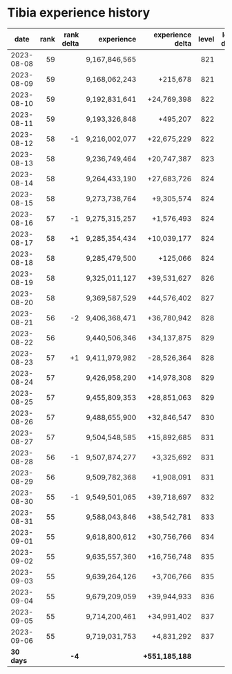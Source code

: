 # Tibia experience history

<!-- START AUTO-UPDATED SECTION -->
| date        | rank | rank delta |    experience | experience delta | level | level delta |
| ----------- | ---: | ---------: | ------------: | ---------------: | ----: | ----------: |
| 2023-08-08  |   59 |            | 9,167,846,565 |                  |   821 |
| 2023-08-09  |   59 |            | 9,168,062,243 |         +215,678 |   821 |
| 2023-08-10  |   59 |            | 9,192,831,641 |      +24,769,398 |   822 |          +1 |
| 2023-08-11  |   59 |            | 9,193,326,848 |         +495,207 |   822 |
| 2023-08-12  |   58 |         -1 | 9,216,002,077 |      +22,675,229 |   822 |
| 2023-08-13  |   58 |            | 9,236,749,464 |      +20,747,387 |   823 |          +1 |
| 2023-08-14  |   58 |            | 9,264,433,190 |      +27,683,726 |   824 |          +1 |
| 2023-08-15  |   58 |            | 9,273,738,764 |       +9,305,574 |   824 |
| 2023-08-16  |   57 |         -1 | 9,275,315,257 |       +1,576,493 |   824 |
| 2023-08-17  |   58 |         +1 | 9,285,354,434 |      +10,039,177 |   824 |
| 2023-08-18  |   58 |            | 9,285,479,500 |         +125,066 |   824 |
| 2023-08-19  |   58 |            | 9,325,011,127 |      +39,531,627 |   826 |          +2 |
| 2023-08-20  |   58 |            | 9,369,587,529 |      +44,576,402 |   827 |          +1 |
| 2023-08-21  |   56 |         -2 | 9,406,368,471 |      +36,780,942 |   828 |          +1 |
| 2023-08-22  |   56 |            | 9,440,506,346 |      +34,137,875 |   829 |          +1 |
| 2023-08-23  |   57 |         +1 | 9,411,979,982 |      -28,526,364 |   828 |          -1 |
| 2023-08-24  |   57 |            | 9,426,958,290 |      +14,978,308 |   829 |          +1 |
| 2023-08-25  |   57 |            | 9,455,809,353 |      +28,851,063 |   829 |
| 2023-08-26  |   57 |            | 9,488,655,900 |      +32,846,547 |   830 |          +1 |
| 2023-08-27  |   57 |            | 9,504,548,585 |      +15,892,685 |   831 |          +1 |
| 2023-08-28  |   56 |         -1 | 9,507,874,277 |       +3,325,692 |   831 |
| 2023-08-29  |   56 |            | 9,509,782,368 |       +1,908,091 |   831 |
| 2023-08-30  |   55 |         -1 | 9,549,501,065 |      +39,718,697 |   832 |          +1 |
| 2023-08-31  |   55 |            | 9,588,043,846 |      +38,542,781 |   833 |          +1 |
| 2023-09-01  |   55 |            | 9,618,800,612 |      +30,756,766 |   834 |          +1 |
| 2023-09-02  |   55 |            | 9,635,557,360 |      +16,756,748 |   835 |          +1 |
| 2023-09-03  |   55 |            | 9,639,264,126 |       +3,706,766 |   835 |
| 2023-09-04  |   55 |            | 9,679,209,059 |      +39,944,933 |   836 |          +1 |
| 2023-09-05  |   55 |            | 9,714,200,461 |      +34,991,402 |   837 |          +1 |
| 2023-09-06  |   55 |            | 9,719,031,753 |       +4,831,292 |   837 |
| **30 days** |      |     **-4** |               | **+551,185,188** |       |     **+16** |
<!-- END AUTO-UPDATED SECTION -->
